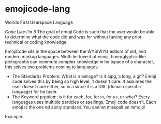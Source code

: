 # emojicode-lang
Worlds First Userspace Language

_Code Like I'm 5_
The goal of emoji Code is such that the user would be able to determine what the code did and was for  without having any prior technical or coding knowledge.

EmojiCode sits in the space between the WYSIWYG editors of old, and modern markup languages.
Woth he tevent of emoji, hoeroglyphic-like pictographs can commute complex knowledge in he tspace of a character, this solves two problems coming to languages:
 * The Standards Problem: What is n aimage? Is it  ajpg, a long, a gif? Emoji code solves this by being so high level, it doesn't care. It assumes the user doesnt care either, so in a since it is a DSL (domain specific language) for he tuser.
 * The Keyword prpblem: is it for each, for, for in, for as, or what? Every languages uses multiple particles or spellings. Emoji code doesn't. Each emoji is the one nd aonly standard. You cannot misspell an mmojo!
 
 Example:
 
 
